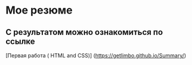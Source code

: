 # Мое резюме
## С результатом можно ознакомиться по ссылке
[Первая работа ( HTML and CSS)] (https://getlimbo.github.io/Summary/)
